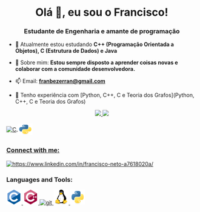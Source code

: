<h1 align="center">Olá 👋, eu sou o Francisco!</h1>
<h3 align="center">Estudante de Engenharia e amante de programação</h3>


- 🌱 Atualmente estou estudando **C++ (Programação Orientada a Objetos), C (Estrutura de Dados) e Java**

- 💬 Sobre mim: **Estou sempre disposto a aprender coisas novas e colaborar com a comunidade desenvolvedora.**

- 📫 Email: **franbezerran@gmail.com**

- 📄 Tenho experiência com [Python, C++, C e Teoria dos Grafos](Python, C++, C e Teoria dos Grafos)



<div align="center">
  <a href="https://github.com/Fran0212">
  <img height="165em" src="https://github-readme-stats.vercel.app/api?username=Fran0212&show_icons=true&theme=dark&include_all_commits=true&count_private=true"/>
  <img height="165em" src="https://github-readme-stats.vercel.app/api/top-langs/?username=Fran0212&layout=compact&langs_count=7&theme=dark"/>
</div>
  
<div style="display: inline_block"><br>
  <img align="center" alt="C" height="30" width="40" src="https://cdn.jsdelivr.net/gh/devicons/devicon/icons/c/c-line.svg">
  <img align="center" alt="Python" height="30" width="40" src="https://raw.githubusercontent.com/devicons/devicon/master/icons/python/python-original.svg">
</div>
  
  ##
 
  <h3 align="left">Connect with me:</h3>
<p align="left">
<a href="https://linkedin.com/in/https://www.linkedin.com/in/francisco-neto-a7618020a/" target="blank"><img align="center" src="https://raw.githubusercontent.com/rahuldkjain/github-profile-readme-generator/master/src/images/icons/Social/linked-in-alt.svg" alt="https://www.linkedin.com/in/francisco-neto-a7618020a/" height="30" width="40" /></a>
</p>

<h3 align="left">Languages and Tools:</h3>
<p align="left"> <a href="https://www.cprogramming.com/" target="_blank" rel="noreferrer"> <img src="https://raw.githubusercontent.com/devicons/devicon/master/icons/c/c-original.svg" alt="c" width="40" height="40"/> </a> <a href="https://www.w3schools.com/cpp/" target="_blank" rel="noreferrer"> <img src="https://raw.githubusercontent.com/devicons/devicon/master/icons/cplusplus/cplusplus-original.svg" alt="cplusplus" width="40" height="40"/> </a> <a href="https://git-scm.com/" target="_blank" rel="noreferrer"> <img src="https://www.vectorlogo.zone/logos/git-scm/git-scm-icon.svg" alt="git" width="40" height="40"/> </a> <a href="https://www.linux.org/" target="_blank" rel="noreferrer"> <img src="https://raw.githubusercontent.com/devicons/devicon/master/icons/linux/linux-original.svg" alt="linux" width="40" height="40"/> </a> <a href="https://www.python.org" target="_blank" rel="noreferrer"> <img src="https://raw.githubusercontent.com/devicons/devicon/master/icons/python/python-original.svg" alt="python" width="40" height="40"/> </a> </p>


